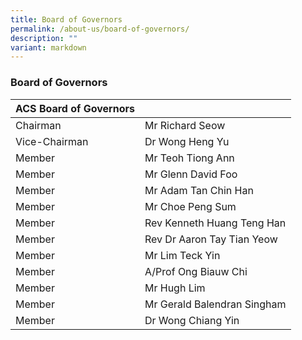 ```yaml
---
title: Board of Governors
permalink: /about-us/board-of-governors/
description: ""
variant: markdown
---
```

### **Board of Governors**

| ACS Board of Governors | |
| --- | --- |
| Chairman | Mr Richard Seow |
| Vice-Chairman | Dr Wong Heng Yu |
| Member | Mr Teoh Tiong Ann |
| Member | Mr Glenn David Foo |
| Member | Mr Adam Tan Chin Han |
| Member | Mr Choe Peng Sum |
| Member | Rev Kenneth Huang Teng Han |
| Member | Rev Dr Aaron Tay Tian Yeow |
| Member | Mr Lim Teck Yin |
| Member | A/Prof Ong Biauw Chi |
| Member | Mr Hugh Lim |
| Member | Mr Gerald Balendran Singham |
| Member | Dr Wong Chiang Yin |



